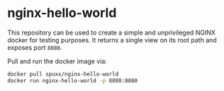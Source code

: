 # nginx-hello-world

This repository can be used to create a simple and unprivileged NGINX docker for testing purposes. It returns a single view on its root path and exposes port `8080`.

Pull and run the docker image via:

```bash
docker pull spuxx/nginx-hello-world
docker run nginx-hello-world -p 8080:8080
```
